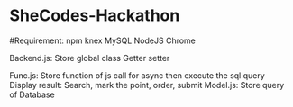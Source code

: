 # SheCodes-Hackathon

#Requirement: 
    npm
    knex
    MySQL
    NodeJS
    Chrome



Backend.js: Store global class
            Getter setter

Func.js:    Store function of js
            call for async then execute the sql query
            Display result: Search, mark the point, order, submit
Model.js:   Store query of Database

